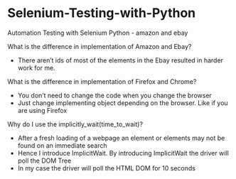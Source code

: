 # Selenium-Testing-with-Python
Automation Testing with Selenium Python - amazon and ebay

What is the difference in implementation of Amazon and Ebay?
- There aren’t ids of most of the elements in the Ebay resulted in harder work for me.

What is the difference in implementation of Firefox and Chrome?
- You don’t need to change the code when you change the browser
- Just change implementing object depending on the browser. Like if you are using Firefox

Why do I use the implicitly_wait(time_to_wait)?
- After a fresh loading of a webpage an element or elements may not be found on an immediate search
- Hence I introduce ImplicitWait. By introducing ImplicitWait the driver will poll the DOM Tree
- In my case the driver will poll the HTML DOM for 10 seconds

